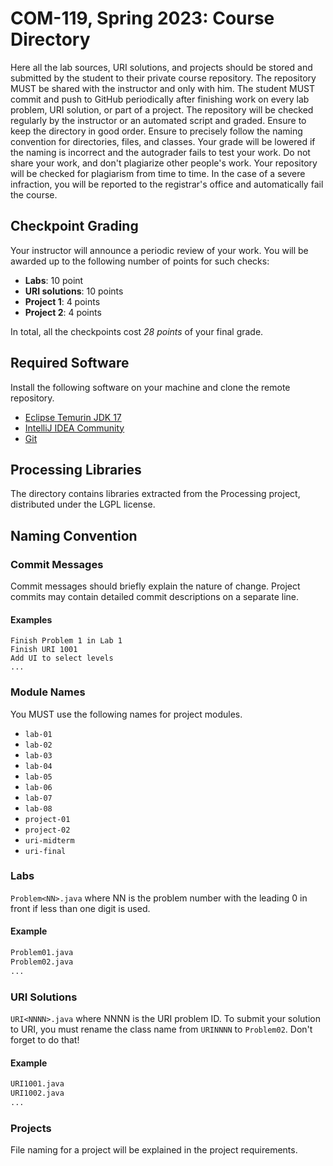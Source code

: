 # COM-119, Spring 2023: Course Directory

Here all the lab sources, URI solutions, and projects should be stored and submitted by the student to their private course repository. The repository MUST be shared with the instructor and only with him. The student MUST commit and push to GitHub periodically after finishing work on every lab problem, URI solution, or part of a project. The repository will be checked regularly by the instructor or an automated script and graded. Ensure to keep the directory in good order. Ensure to precisely follow the naming convention for directories, files, and classes. Your grade will be lowered if the naming is incorrect and the autograder fails to test your work. Do not share your work, and don't plagiarize other people's work. Your repository will be checked for plagiarism from time to time. In the case of a severe infraction, you will be reported to the registrar's office and automatically fail the course.

## Checkpoint Grading

Your instructor will announce a periodic review of your work. You will be awarded up to the following number of points for such checks:

* __Labs__: 10 point
* __URI solutions__: 10 points
* __Project 1__: 4 points
* __Project 2__: 4 points

In total, all the checkpoints cost *28 points* of your final grade.

## Required Software

Install the following software on your machine and clone the remote repository.

* [Eclipse Temurin JDK 17](https://adoptium.net)
* [IntelliJ IDEA Community](https://www.jetbrains.com/idea/download)
* [Git](https://git-scm.com)

## Processing Libraries

The directory contains libraries extracted from the Processing project, distributed under the LGPL license.

## Naming Convention

### Commit Messages

Commit messages should briefly explain the nature of change. Project commits may contain detailed commit descriptions on a separate line.

#### Examples

```
Finish Problem 1 in Lab 1
Finish URI 1001
Add UI to select levels
...
```

### Module Names

You MUST use the following names for project modules.

* `lab-01`
* `lab-02`
* `lab-03`
* `lab-04`
* `lab-05`
* `lab-06`
* `lab-07`
* `lab-08`
* `project-01`
* `project-02`
* `uri-midterm`
* `uri-final`

### Labs

`Problem<NN>.java` where NN is the problem number with the leading 0 in front if less than one digit is used.

#### Example

```bash
Problem01.java
Problem02.java
...
```

### URI Solutions

`URI<NNNN>.java` where NNNN is the URI problem ID. To submit your solution to URI, you must rename the class name from `URINNNN` to `Problem02`. Don't forget to do that!

#### Example

```bash
URI1001.java
URI1002.java
...
```

### Projects

File naming for a project will be explained in the project requirements.
